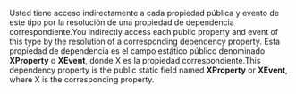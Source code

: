 <span data-ttu-id="ca960-101">Usted tiene acceso indirectamente a cada propiedad pública y evento de este tipo por la resolución de una propiedad de dependencia correspondiente.</span><span class="sxs-lookup"><span data-stu-id="ca960-101">You indirectly access each public property and event of this type by the resolution of a corresponding dependency property.</span></span> <span data-ttu-id="ca960-102">Esta propiedad de dependencia es el campo estático público denominado **XProperty** o **XEvent**, donde X es la propiedad correspondiente.</span><span class="sxs-lookup"><span data-stu-id="ca960-102">This dependency property is the public static field named **XProperty** or **XEvent**, where X is the corresponding property.</span></span>